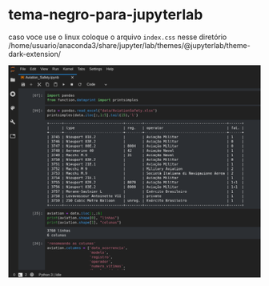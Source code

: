 # tema-negro-para-jupyterlab
caso voce use o linux coloque o arquivo `index.css` nesse diretório /home/usuario/anaconda3/share/jupyter/lab/themes/@jupyterlab/theme-dark-extension/

![](https://github.com/romeritomorais/tema-negro-para-jupyterlab/blob/master/jupyterlab.png)
